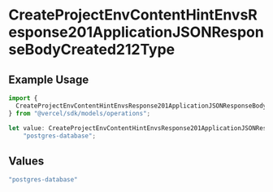 # CreateProjectEnvContentHintEnvsResponse201ApplicationJSONResponseBodyCreated212Type

## Example Usage

```typescript
import {
  CreateProjectEnvContentHintEnvsResponse201ApplicationJSONResponseBodyCreated212Type,
} from "@vercel/sdk/models/operations";

let value: CreateProjectEnvContentHintEnvsResponse201ApplicationJSONResponseBodyCreated212Type =
    "postgres-database";
```

## Values

```typescript
"postgres-database"
```